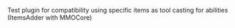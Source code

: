Test plugin for compatibility using specific items as tool casting for abilities (ItemsAdder with MMOCore)
